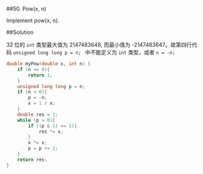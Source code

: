 ##50. Pow(x, n)

Implement pow(x, n).

##Solution

32 位的 `int` 类型最大值为 2147483648, 而最小值为 -2147483647。故第四行代码 `unsigned long long p = n; ` 中不能定义为 `int` 类型，或者 `n = -n;`

```cpp
double myPow(double x, int n) {
	if (n == 0){
		return 1;
	}
	unsigned long long p = n;
	if (n < 0){
		p = -n;
		x = 1 / x;
	}
	double res = 1;
	while (p > 0){
		if ((p & 1) == 1){
			res *= x;
		}
		x *= x;
		p = p >> 1;
	}
	return res;
}
```